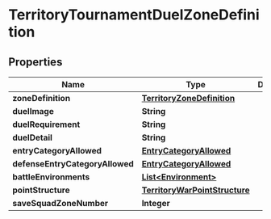 

# TerritoryTournamentDuelZoneDefinition


## Properties

| Name | Type | Description | Notes |
|------------ | ------------- | ------------- | -------------|
|**zoneDefinition** | [**TerritoryZoneDefinition**](TerritoryZoneDefinition.md) |  |  [optional] |
|**duelImage** | **String** |  |  [optional] |
|**duelRequirement** | **String** |  |  [optional] |
|**duelDetail** | **String** |  |  [optional] |
|**entryCategoryAllowed** | [**EntryCategoryAllowed**](EntryCategoryAllowed.md) |  |  [optional] |
|**defenseEntryCategoryAllowed** | [**EntryCategoryAllowed**](EntryCategoryAllowed.md) |  |  [optional] |
|**battleEnvironments** | [**List&lt;Environment&gt;**](Environment.md) |  |  [optional] |
|**pointStructure** | [**TerritoryWarPointStructure**](TerritoryWarPointStructure.md) |  |  [optional] |
|**saveSquadZoneNumber** | **Integer** |  |  [optional] |



